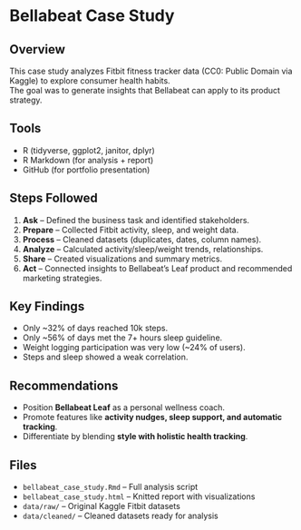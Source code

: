 # Bellabeat Case Study

## Overview
This case study analyzes Fitbit fitness tracker data (CC0: Public Domain via Kaggle) to explore consumer health habits.  
The goal was to generate insights that Bellabeat can apply to its product strategy.

## Tools
- R (tidyverse, ggplot2, janitor, dplyr)
- R Markdown (for analysis + report)
- GitHub (for portfolio presentation)

## Steps Followed
1. **Ask** – Defined the business task and identified stakeholders.
2. **Prepare** – Collected Fitbit activity, sleep, and weight data.
3. **Process** – Cleaned datasets (duplicates, dates, column names).
4. **Analyze** – Calculated activity/sleep/weight trends, relationships.
5. **Share** – Created visualizations and summary metrics.
6. **Act** – Connected insights to Bellabeat’s Leaf product and recommended marketing strategies.

## Key Findings
- Only ~32% of days reached 10k steps.
- Only ~56% of days met the 7+ hours sleep guideline.
- Weight logging participation was very low (~24% of users).
- Steps and sleep showed a weak correlation.

## Recommendations
- Position **Bellabeat Leaf** as a personal wellness coach.
- Promote features like **activity nudges, sleep support, and automatic tracking**.
- Differentiate by blending **style with holistic health tracking**.

## Files
- `bellabeat_case_study.Rmd` – Full analysis script
- `bellabeat_case_study.html` – Knitted report with visualizations
- `data/raw/` – Original Kaggle Fitbit datasets
- `data/cleaned/` – Cleaned datasets ready for analysis
